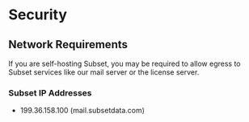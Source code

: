 # Security

## Network Requirements
If you are self-hosting Subset, you may be required to allow egress to Subset services like our mail server or the license server.

### Subset IP Addresses
- 199.36.158.100 (mail.subsetdata.com)